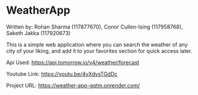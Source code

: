 # WeatherApp
Written by: Rohan Sharma (117877670), Conor Cullen-Ising (117958768), Saketh Jakka (117920673)

This is a simple web application where you can search the weather of any city of your liking, and add it to your favorites section for quick access later.  

Api Used: https://api.tomorrow.io/v4/weather/forecast

Youtube Link: https://youtu.be/4vXdvsTGdDc

Project URL: https://weather-app-gqtm.onrender.com/
